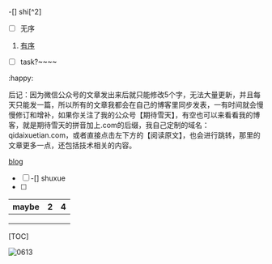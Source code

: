 -[] shi[^2]

- [ ] 无序

1. <u>有序</u>

-[ ] task?~~~~

:happy:

后记：因为微信公众号的文章发出来后就只能修改5个字，无法大量更新，并且每天只能发一篇，所以所有的文章我都会在自己的博客里同步发表，一有时间就会慢慢修订和增补，如果你关注了我的公众号【期待雪天】，有空也可以来看看我的博客，就是期待雪天的拼音加上.com的后缀，我自己定制的域名：qidaixuetian.com，或者直接点击左下方的【阅读原文】，也会进行跳转，那里的文章更多一点，还包括技术相关的内容。

[blog](tag_word)

- [ ] -[] shuxue 
- [ ] 







| maybe | 2    | 4    |
| ----- | ---- | ---- |
|       |      |      |
|       |      |      |
|       |      |      |

[TOC]



![0613](D:\个人文档\写作\0613.jpg)